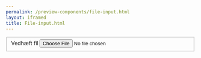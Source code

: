 ```yaml
--- 
permalink: /preview-components/file-input.html
layout: iframed 
title: File-input.html
---
```

<form class="form">
    <fieldset>
        <div class="form-group file-input">
            <label class="form-label" for="file">Vedhæft fil</label>
            <input type="file" id="file" name="file">
        </div>
    </fieldset>
</form>